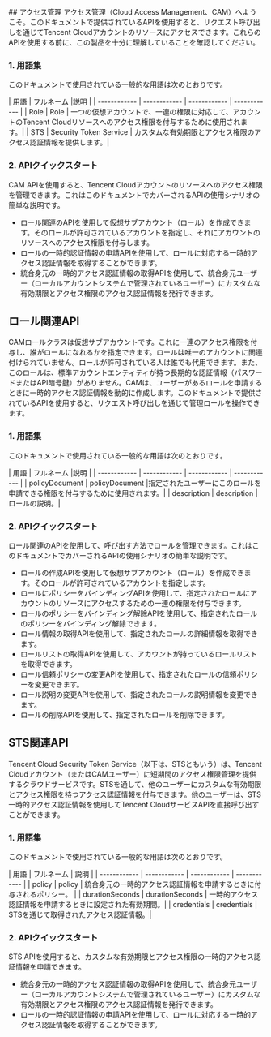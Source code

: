 ﻿﻿## アクセス管理アクセス管理（Cloud Access Management、CAM）へようこそ。このドキュメントで提供されているAPIを使用すると、リクエスト呼び出しを通じてTencent Cloudアカウントのリソースにアクセスできます。これらのAPIを使用する前に、この製品を十分に理解していることを確認してください。### 1. 用語集このドキュメントで使用されている一般的な用語は次のとおりです。|  用語 | フルネーム   |説明   || ------------ | ------------ | ------------ | ------------ ||  Role | Role    | 一つの仮想アカウントで、一連の権限に対応して、アカウントのTencent Cloudリソースへのアクセス権限を付与するために使用されます。||  STS | Security Token Service  | カスタムな有効期限とアクセス権限のアクセス認証情報を提供します。|### 2. APIクイックスタートCAM APIを使用すると、Tencent Cloudアカウントのリソースへのアクセス権限を管理できます。これはこのドキュメントでカバーされるAPIの使用シナリオの簡単な説明です。- ロール関連のAPIを使用して仮想サブアカウント（ロール）を作成できます。そのロールが許可されているアカウントを指定し、それにアカウントのリソースへのアクセス権限を付与します。- ロールの一時的認証情報の申請APIを使用して、ロールに対応する一時的アクセス認証情報を取得することができます。- 統合身元の一時的アクセス認証情報の取得APIを使用して、統合身元ユーザー（ローカルアカウントシステムで管理されているユーザー）にカスタムな有効期限とアクセス権限のアクセス認証情報を発行できます。## ロール関連APICAMロールクラスは仮想サブアカウントです。これに一連のアクセス権限を付与し、誰がロールになれるかを指定できます。ロールは唯一のアカウントに関連付けられていません。ロールが許可されている人は誰でも代用できます。また、このロールは、標準アカウントエンティティが持つ長期的な認証情報（パスワードまたはAPI暗号鍵）がありません。CAMは、ユーザーがあるロールを申請するときに一時的アクセス認証情報を動的に作成します。このドキュメントで提供されているAPIを使用すると、リクエスト呼び出しを通じて管理ロールを操作できます。### 1. 用語集このドキュメントで使用されている一般的な用語は次のとおりです。|  用語 | フルネーム  |説明   || ------------ | ------------ | ------------ | ------------ ||  policyDocument | policyDocument  |指定されたユーザーにこのロールを申請できる権限を付与するために使用されます。||  description | description | ロールの説明。|### 2. APIクイックスタートロール関連のAPIを使用して、呼び出す方法でロールを管理できます。これはこのドキュメントでカバーされるAPIの使用シナリオの簡単な説明です。- ロールの作成APIを使用して仮想サブアカウント（ロール）を作成できます。そのロールが許可されているアカウントを指定します。- ロールにポリシーをバインディングAPIを使用して、指定されたロールにアカウントのリソースにアクセスするための一連の権限を付与できます。- ロールのポリシーをバインディング解除APIを使用して、指定されたロールのポリシーをバインディング解除できます。- ロール情報の取得APIを使用して、指定されたロールの詳細情報を取得できます。- ロールリストの取得APIを使用して、アカウントが持っているロールリストを取得できます。- ロール信頼ポリシーの変更APIを使用して、指定されたロールの信頼ポリシーを変更できます。- ロール説明の変更APIを使用して、指定されたロールの説明情報を変更できます。- ロールの削除APIを使用して、指定されたロールを削除できます。## STS関連APITencent Cloud Security Token Service（以下は、STSともいう）は、Tencent Cloudアカウント（またはCAMユーザー）に短期間のアクセス権限管理を提供するクラウドサービスです。STSを通して、他のユーザーにカスタムな有効期限とアクセス権限を持つアクセス認証情報を付与できます。他のユーザーは、STS一時的アクセス認証情報を使用してTencent CloudサービスAPIを直接呼び出すことができます。### 1. 用語集このドキュメントで使用されている一般的な用語は次のとおりです。|  用語 | フルネーム  | 説明 || ------------ | ------------ | ------------ | ------------ ||  policy | policy  | 統合身元の一時的アクセス認証情報を申請するときに付与されるポリシー。 ||  durationSeconds | durationSeconds  | 一時的アクセス認証情報を申請するときに設定された有効期間。||  credentials | credentials  | STSを通じて取得されたアクセス認証情報。|### 2. APIクイックスタートSTS APIを使用すると、カスタムな有効期限とアクセス権限の一時的アクセス認証情報を申請できます。- 統合身元の一時的アクセス認証情報の取得APIを使用して、統合身元ユーザー（ローカルアカウントシステムで管理されているユーザー）にカスタムな有効期限とアクセス権限のアクセス認証情報を発行できます。- ロールの一時的認証情報の申請APIを使用して、ロールに対応する一時的アクセス認証情報を取得することができます。